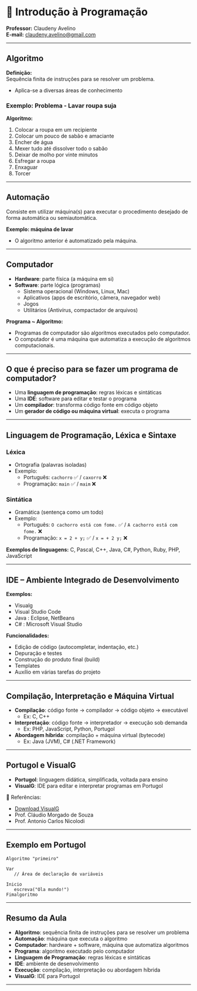 # 📘 Introdução à Programação

**Professor:** Claudeny Avelino  
**E-mail:** claudeny.avelino@gmail.com  

---

## Algoritmo

**Definição:**  
Sequência finita de instruções para se resolver um problema.  
- Aplica-se a diversas áreas de conhecimento  

### Exemplo: Problema - Lavar roupa suja  

**Algoritmo:**
1. Colocar a roupa em um recipiente  
2. Colocar um pouco de sabão e amaciante  
3. Encher de água  
4. Mexer tudo até dissolver todo o sabão  
5. Deixar de molho por vinte minutos  
6. Esfregar a roupa  
7. Enxaguar  
8. Torcer  

---

## Automação

Consiste em utilizar máquina(s) para executar o procedimento desejado de forma automática ou semiautomática.  

**Exemplo: máquina de lavar**  
- O algoritmo anterior é automatizado pela máquina.  

---

## Computador

- **Hardware**: parte física (a máquina em si)  
- **Software**: parte lógica (programas)  
  - Sistema operacional (Windows, Linux, Mac)  
  - Aplicativos (apps de escritório, câmera, navegador web)  
  - Jogos  
  - Utilitários (Antivírus, compactador de arquivos)  

**Programa ~ Algoritmo:**  
- Programas de computador são algoritmos executados pelo computador.  
- O computador é uma máquina que automatiza a execução de algoritmos computacionais.  

---

## O que é preciso para se fazer um programa de computador?

- Uma **linguagem de programação**: regras léxicas e sintáticas  
- Uma **IDE**: software para editar e testar o programa  
- Um **compilador**: transforma código fonte em código objeto  
- Um **gerador de código ou máquina virtual**: executa o programa  

---

## Linguagem de Programação, Léxica e Sintaxe

### Léxica
- Ortografia (palavras isoladas)  
- Exemplo:  
  - Português: `cachorro` ✅ / `caxorro` ❌  
  - Programação: `main` ✅ / `maim` ❌  

### Sintática
- Gramática (sentença como um todo)  
- Exemplo:  
  - Português: `O cachorro está com fome.` ✅ / `A cachorro está com fome.` ❌  
  - Programação: `x = 2 + y;` ✅ / `x = + 2 y;` ❌  

**Exemplos de linguagens:** C, Pascal, C++, Java, C#, Python, Ruby, PHP, JavaScript  

---

## IDE – Ambiente Integrado de Desenvolvimento

**Exemplos:**  
- Visualg
- Visual Studio Code 
- Java : Eclipse, NetBeans  
- C# : Microsoft Visual Studio  

**Funcionalidades:**  
- Edição de código (autocompletar, indentação, etc.)  
- Depuração e testes  
- Construção do produto final (build)  
- Templates  
- Auxílio em várias tarefas do projeto  

---

## Compilação, Interpretação e Máquina Virtual

- **Compilação**: código fonte → compilador → código objeto → executável  
  - Ex: C, C++  
- **Interpretação**: código fonte → interpretador → execução sob demanda  
  - Ex: PHP, JavaScript, Python, Portugol 
- **Abordagem híbrida**: compilação + máquina virtual (bytecode)  
  - Ex: Java (JVM), C# (.NET Framework)  

---

## Portugol e VisualG

- **Portugol**: linguagem didática, simplificada, voltada para ensino  
- **VisualG**: IDE para editar e interpretar programas em Portugol  

📌 Referências:  
- [Download VisualG](https://sourceforge.net/projects/visualg30/)  
- Prof. Cláudio Morgado de Souza  
- Prof. Antonio Carlos Nicolodi  

---

## Exemplo em Portugol

```portugol
Algoritmo "primeiro"

Var
   // Área de declaração de variáveis

Inicio
   escreva("Ola mundo!")
Fimalgoritmo
```

---

## Resumo da Aula

- **Algoritmo**: sequência finita de instruções para se resolver um problema  
- **Automação**: máquina que executa o algoritmo  
- **Computador**: hardware + software, máquina que automatiza algoritmos  
- **Programa**: algoritmo executado pelo computador  
- **Linguagem de Programação**: regras léxicas e sintáticas  
- **IDE**: ambiente de desenvolvimento  
- **Execução**: compilação, interpretação ou abordagem híbrida  
- **VisualG**: IDE para Portugol  

---
